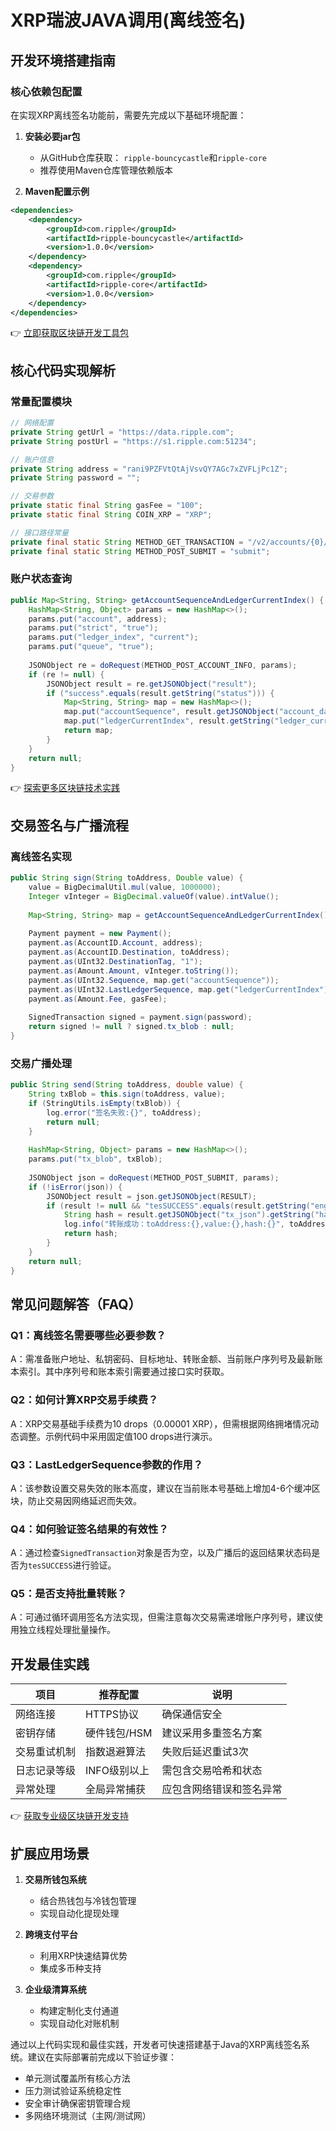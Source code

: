 # XRP瑞波JAVA调用(离线签名)

## 开发环境搭建指南

### 核心依赖包配置
在实现XRP离线签名功能前，需要先完成以下基础环境配置：

1. **安装必要jar包**
   - 从GitHub仓库获取：
   `ripple-bouncycastle`和`ripple-core`
   - 推荐使用Maven仓库管理依赖版本

2. **Maven配置示例**
```xml
<dependencies>
    <dependency>
        <groupId>com.ripple</groupId>
        <artifactId>ripple-bouncycastle</artifactId>
        <version>1.0.0</version>
    </dependency>
    <dependency>
        <groupId>com.ripple</groupId>
        <artifactId>ripple-core</artifactId>
        <version>1.0.0</version>
    </dependency>
</dependencies>
```

👉 [立即获取区块链开发工具包](https://bit.ly/okx_welcome)

## 核心代码实现解析

### 常量配置模块
```java
// 网络配置
private String getUrl = "https://data.ripple.com";
private String postUrl = "https://s1.ripple.com:51234";

// 账户信息
private String address = "rani9PZFVtQtAjVsvQY7AGc7xZVFLjPc1Z";
private String password = "";

// 交易参数
private static final String gasFee = "100";
private static final String COIN_XRP = "XRP";

// 接口路径常量
private final static String METHOD_GET_TRANSACTION = "/v2/accounts/{0}/transactions";
private final static String METHOD_POST_SUBMIT = "submit";
```

### 账户状态查询
```java
public Map<String, String> getAccountSequenceAndLedgerCurrentIndex() {
    HashMap<String, Object> params = new HashMap<>();
    params.put("account", address);
    params.put("strict", "true");
    params.put("ledger_index", "current");
    params.put("queue", "true");
    
    JSONObject re = doRequest(METHOD_POST_ACCOUNT_INFO, params);
    if (re != null) {
        JSONObject result = re.getJSONObject("result");
        if ("success".equals(result.getString("status"))) {
            Map<String, String> map = new HashMap<>();
            map.put("accountSequence", result.getJSONObject("account_data").getString("Sequence"));
            map.put("ledgerCurrentIndex", result.getString("ledger_current_index"));
            return map;
        }
    }
    return null;
}
```

👉 [探索更多区块链技术实践](https://bit.ly/okx_welcome)

## 交易签名与广播流程

### 离线签名实现
```java
public String sign(String toAddress, Double value) {
    value = BigDecimalUtil.mul(value, 1000000);
    Integer vInteger = BigDecimal.valueOf(value).intValue();
    
    Map<String, String> map = getAccountSequenceAndLedgerCurrentIndex();
    
    Payment payment = new Payment();
    payment.as(AccountID.Account, address);
    payment.as(AccountID.Destination, toAddress);
    payment.as(UInt32.DestinationTag, "1");
    payment.as(Amount.Amount, vInteger.toString());
    payment.as(UInt32.Sequence, map.get("accountSequence"));
    payment.as(UInt32.LastLedgerSequence, map.get("ledgerCurrentIndex")+4);
    payment.as(Amount.Fee, gasFee);
    
    SignedTransaction signed = payment.sign(password);
    return signed != null ? signed.tx_blob : null;
}
```

### 交易广播处理
```java
public String send(String toAddress, double value) {
    String txBlob = this.sign(toAddress, value);
    if (StringUtils.isEmpty(txBlob)) {
        log.error("签名失败:{}", toAddress);
        return null;
    }
    
    HashMap<String, Object> params = new HashMap<>();
    params.put("tx_blob", txBlob);
    
    JSONObject json = doRequest(METHOD_POST_SUBMIT, params);
    if (!isError(json)) {
        JSONObject result = json.getJSONObject(RESULT);
        if (result != null && "tesSUCCESS".equals(result.getString("engine_result"))) {
            String hash = result.getJSONObject("tx_json").getString("hash");
            log.info("转账成功：toAddress:{},value:{},hash:{}", toAddress, value, hash);
            return hash;
        }
    }
    return null;
}
```

## 常见问题解答（FAQ）

### Q1：离线签名需要哪些必要参数？
A：需准备账户地址、私钥密码、目标地址、转账金额、当前账户序列号及最新账本索引。其中序列号和账本索引需要通过接口实时获取。

### Q2：如何计算XRP交易手续费？
A：XRP交易基础手续费为10 drops（0.00001 XRP），但需根据网络拥堵情况动态调整。示例代码中采用固定值100 drops进行演示。

### Q3：LastLedgerSequence参数的作用？
A：该参数设置交易失效的账本高度，建议在当前账本号基础上增加4-6个缓冲区块，防止交易因网络延迟而失效。

### Q4：如何验证签名结果的有效性？
A：通过检查`SignedTransaction`对象是否为空，以及广播后的返回结果状态码是否为`tesSUCCESS`进行验证。

### Q5：是否支持批量转账？
A：可通过循环调用签名方法实现，但需注意每次交易需递增账户序列号，建议使用独立线程处理批量操作。

## 开发最佳实践

| 项目          | 推荐配置                | 说明                     |
|---------------|-------------------------|--------------------------|
| 网络连接      | HTTPS协议               | 确保通信安全             |
| 密钥存储      | 硬件钱包/HSM            | 建议采用多重签名方案     |
| 交易重试机制  | 指数退避算法            | 失败后延迟重试3次         |
| 日志记录等级  | INFO级别以上            | 需包含交易哈希和状态     |
| 异常处理      | 全局异常捕获            | 应包含网络错误和签名异常 |

👉 [获取专业级区块链开发支持](https://bit.ly/okx_welcome)

## 扩展应用场景

1. **交易所钱包系统**
   - 结合热钱包与冷钱包管理
   - 实现自动化提现处理

2. **跨境支付平台**
   - 利用XRP快速结算优势
   - 集成多币种支持

3. **企业级清算系统**
   - 构建定制化支付通道
   - 实现自动化对账机制

通过以上代码实现和最佳实践，开发者可快速搭建基于Java的XRP离线签名系统。建议在实际部署前完成以下验证步骤：
- 单元测试覆盖所有核心方法
- 压力测试验证系统稳定性
- 安全审计确保密钥管理合规
- 多网络环境测试（主网/测试网）